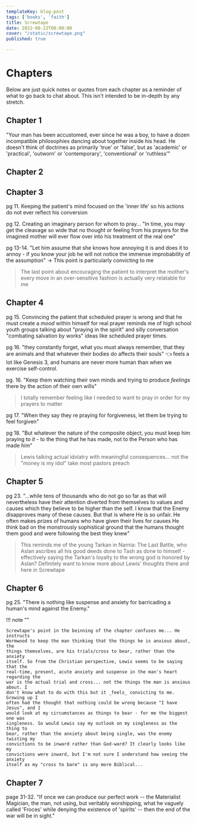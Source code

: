 ```yaml
---
templateKey: blog-post
tags: ['books', 'faith']
title: Screwtape
date: 2022-08-22T00:00:00
cover: "/static/screwtape.png"
published: true

---
```


# Chapters

Below are just quick notes or quotes from each chapter as a reminder of what to
go back to chat about. This isn't intended to be in-depth by any stretch.

## Chapter 1

"Your man has been accustomed, ever since he was a boy, to have a dozen
incompatible philosophies dancing about together inside his head. He doesn't
think of doctrines as primarily 'true' or 'false', but as 'academic' or
'practical', 'outworn' or 'contemporary', 'conventional' or 'ruthless'"

## Chapter 2

## Chapter 3

pg 11. Keeping the patient's mind focused on the 'inner life' so his actions do not ever reflect his conversion 

pg 12. Creating an imaginary person for whom to pray... "In time, you may get the cleavage so wide that no thought or feeling from his prayers for the imagined mother will ever flow over into his treatment of the real one"

pg 13-14. "Let him assume that she knows how annoying it is and does it to annoy - if you know your job he will not notice the immense improbability of the assumption" -> This point is particularly convicting to me

> The last point about encouraging the patient to interpret the mother's every move in an over-sensitive fashion is actually very relatable for me

## Chapter 4

pg 15. Convincing the patient that scheduled prayer is wrong and that he must create a _mood_ within himself for real prayer reminds me of high school youth groups talking about "praying in the spirit" and  silly conversation "combating salvation by works" ideas like scheduled prayer times.

pg 16. "they constantly forget, what you must always remember, that they are animals and that whatever their bodies do affects their souls" 👈 feels a lot like Genesis 3, and humans are never more human than when we exercise self-control.

pg. 16. "Keep them watching their own minds and trying to produce _feelings_ there by the action of their own wills"

> I totally remember feeling like I needed to want to pray in order for my prayers to matter

pg 17. "When they say they re praying for forgiveness, let them be trying to feel forgiven"

pg 18. "But whatever the nature of the composite object, you must keep him praying to _it_ - to the thing that he has made, not to the Person who has made him"

> Lewis talking actual idolatry with meaningful consequences... not the "money is my idol" take most pastors preach

## Chapter 5

pg 23. "...while tens of thousands who do not go so far as that will nevertheless have their attention diverted from themselves to values and causes which they believe to be higher than the self. I know that the Enemy disapproves many of these causes. But that is where He is so unfair. He often makes prizes of humans who have given their lives for causes He think bad on the monstrously sophistical ground that the humans thought them good and were following the best they knew"

> This reminds me of the young Tarkan in Narnia: The Last Battle, who Aslan ascribes all his good deeds done to Tash as done to himself - effectively saying the Tarkan's loyalty to the wrong god is honored by Aslan? Definitely want to know more about Lewis' thoughts there and here in Screwtape


## Chapter 6

pg 25. "There is nothing like suspense and anxiety for barricading a human's mind against the Enemy."

!!! note ""

    Screwtape's point in the beinning of the chapter confuses me... He instructs
    Wormwood to keep the man thinking that the things he is anxious about, the
    things themselves, are his trials/cross to bear, rather than the anxiety
    itself. So from the Christian perspective, Lewis seems to be saying that the
    real-time, present, acute anxiety and suspense in the man's heart regarding the
    war is the actual trial and cross... not the things the man is anxious about. I
    don't know what to do with this but it _feels_ convicting to me. Growing up I
    often had the thought that nothing could be wrong because "I have Jesus", and I
    would look at my circumstances as things to bear - for me the biggest one was
    singleness. So would Lewis say my outlook on my singleness as the thing to
    bear, rather than the anxiety about being single, was the enemy twisting my
    convictions to be inward rather than God-ward? It clearly looks like my
    convictions were inward, but I'm not sure I understand how seeing the anxiety
    itself as my "cross to bare" is any more Biblical...


## Chapter 7

page 31-32. "If once we can produce our perfect work -- the Materialist Magician, the man, not using, but veritably worshipping, what he vaguely called 'Froces' while denying the existence of 'spirits' -- then the end of the war will be in sight."

